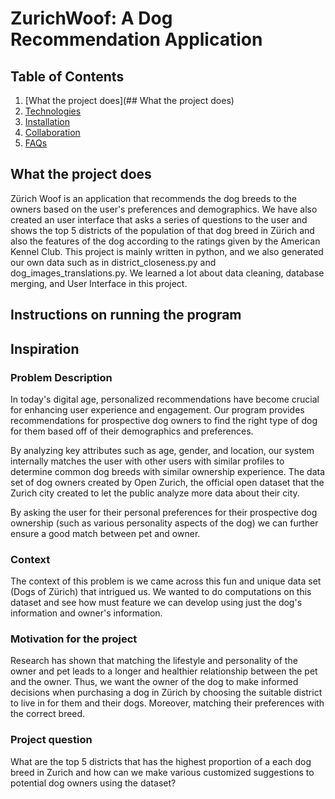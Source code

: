 # ZurichWoof: A Dog Recommendation Application
## Table of Contents
1. [What the project does](## What the project does)
2. [Technologies](#technologies)
3. [Installation](#installation)
4. [Collaboration](#collaboration)
5. [FAQs](#faqs)
## What the project does
Zürich Woof is an application that recommends the dog breeds to the owners based on the user's preferences and demographics. We have also created an user interface that asks a series of questions to the user and shows the top 5 districts of the population of that dog breed in Zürich and also the features of the dog according to the ratings given by the American Kennel Club. This project is mainly written in python, and we also generated our own data such as in district_closeness.py and dog_images_translations.py. We learned a lot about data cleaning, database merging, and User Interface in this project.

## Instructions on running the program


## Inspiration
### Problem Description 
In today's digital age, personalized recommendations have become crucial for enhancing user experience and engagement. 
Our program provides recommendations for prospective dog owners to find the right type of dog for them based off of their demographics and preferences. 

By analyzing key attributes such as age, gender, and location, our system internally matches the user with other users with similar profiles to determine common dog breeds with similar ownership experience. The data set of dog owners created by Open Zurich, the official open dataset that the Zurich city created to let the public analyze more data about their city.

By asking the user for their personal preferences for their prospective dog ownership (such as various personality aspects of the dog) we can further ensure a good match between pet and owner.

### Context 
The context of this problem is we came across this fun and unique data set (Dogs of Zürich) that intrigued us. We wanted to do computations on this dataset and see how must feature we can develop using just the dog's information and owner's information. 

### Motivation for the project
Research has shown that matching the lifestyle and personality of the owner and pet leads to a longer and healthier relationship between the pet and the owner. Thus, we want the owner of the dog to make informed decisions when purchasing a dog in Zürich by choosing the suitable district to live in for them and their dogs. Moreover, matching their preferences with the correct breed.

### Project question 
What are the top 5 districts that has the highest proportion of a each dog breed in Zurich and how can we make various customized suggestions to potential dog owners using the dataset?

